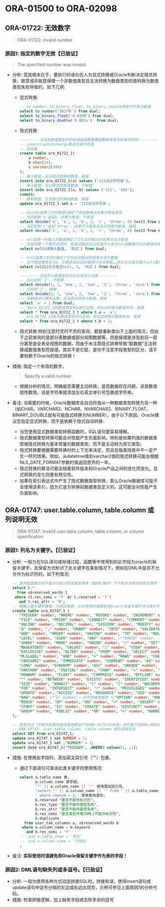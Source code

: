 # ORA-01500 to ORA-02098

## ORA-01722: 无效数字

> ORA-01722: invalid number

### 原因1: 指定的数字无效【已验证】

> The specified number was invalid.

* 分析: 究其根本在于，要执行的语句在人为显式转换或Oracle判断决定隐式转换，故意或非故意得使一个非数值类型且无法转换为数值类型的值转换为数值类型失败导致的。如下几例: 
	- 显式转换: 

		```sql
		-- to_number、to_binary_float、to_binary_double转换字符串为数值
		select to_number('2017年') from dual;
		select to_binary_float('8.935M') from dual;
		select to_binary_double('0.001s')  from dual;
		```

	- 隐式转换: 

		```sql
		---------涉及到数值类型列的赋值或函数需要函数数值类型结果的转换---------
		-- insert/update/merge等语句操作列值
		-- 测试表
		create table ora_01722_1(
		    a number,
		    b char(24),
		    c varchar2(300)
		);
		-- 插入赋值，无法隐式转换成数值，报错
		insert into ora_01722_1(a) values ('111测试字符串');
		-- 插入赋值，可以隐式转换成数值，不报错
		insert into ora_01722_1(a, b) values ('111', 'bbb');
		commit;
		-- 更新赋值，无法隐式转换成数值，报错
		update ora_01722_1 set a = '222测试字符串';

		-- decode由第三列的数值1确定了改函数输出结果为数值类型
		-- 当匹配到'a'返回1，结果为数值，不报错
		select decode('a', 'a', 1, 'b', 2, 'c', 'three', 0) test1 from dual;
		-- 当匹配到'c'返回'three'，结果不为数值且无法转换为数值，报错
		select decode('c', 'a', 1, 'b', 2, 'c', 'three', 0) test2 from dual;

		-- nvl由第一列输入的数值确定了它在此时输出的结果也会为数值
		-- 当发现第一个值不为空时，就尝试输出后边的值作为本次nvl函数操作后的数值结果，发现无法转换为数值，报错
		select nvl(&请输入数值, '测试') from dual;

		-- nvl2由第二列的2确定了它在此时输出的结果也会为数值
		-- 当不管结果是否为2，它都会讲后边的值进行测试转换……所以无论是否输入null都报错
		select nvl2(&无论是否null, 2, '测试') from dual;

		---------涉及到与数值类型的比较或其它运算---------
		-- 未比较到'三'，不报错
		select decode(1, 1, 'one', 2, 'two', '三', 'three', 'zero') from dual;
		-- 比较到'三'，报错 
		select decode(3, 1, 'one', 2, 'two', '三', 'three', 'zero') from dual;
		-- 与数值进行算术运算，无法隐式转换为数值，报错
		select 'a' + 2 from dual;
		-- 与ora_01722_1的数值类型列a进行比较，将右边转换为数值失败，报错
		select * from ora_01722_1 t where t.a = 'a';
		-- ora_01722_1列b与数值类型进行比较，将左边转换为数值失败，报错
		select * from ora_01722_1 t where t.b = 2;
		```

	- 隐式转换:特别注意时灵时不灵的查询，都是重新类似于上面的情况，但由于之前查询的是部分表数据或部分视图数据等，但是报错是涉及到另一部分甚至是全表全视图的数据，而由于未注意隐式转换导致“脏数据”无法转换成数值类型而报错。其实不是它脏，是你不注意字段类型的区分，请不要依赖于Oracle的隐式转换！

* 措施: 指定一个有效的数字。

	> Specify a valid number.

	- 根据分析的情况，明确是否需要主动转换，是否数据存在问题，该是数值就传数值，该是字符串就添加左右英文单引号包裹成字符串。

* 备注: 当需要的时候，Oracle数据库会自动将值从一种数据类型转换为另一种（如CHAR、VARCHAR2、NCHAR、NVARCHAR2、BINARY_FLOAT、BINARY_DOUBLE就有可能隐式转换为NUMBER）。由于以下原因，Oracle建议您指定显式转换，而不是依赖于隐式自动转换: 
	- 当您使用显式数据类型转换函数时，SQL语句更容易理解。
	- 隐式数据类型转换可能会对性能产生负面影响，特别是如果列值的数据类型被隐式转换为基本常量的数据类型，而不是主动转为其它类型。
	- 隐式转换要根据需要转换时的上下文来决定，而且在每类场景中不一定产生一样的效果。例如，从datetime值到varchar2值的隐式转换可能会根据NLS_DATE_FORMAT参数的值返回意外的一年。
	- 隐式转换的算法可能会随着软件版本和Oracle产品之间的变化而变化。显式转换的变化则更有预见性。
	- 如果在索引表达式中产生了隐式数据类型转换，那么Oracle数据库可能不会使用该索引，因为它是为转换前数据类型定义的。这可能会对性能产生负面影响。

## ORA-01747: user.table.column, table.column 或列说明无效

> ORA-01747: invalid user.table.column, table.column, or column specification

### 原因1: 列名为关键字。【已验证】

* 分析: 一般为在SQL语句或存储过程、函数等中使用到的此字段为oracle的保留关键字，且保留方式标识了此关键字在某些情况下，例如在DML中是否不允许作为标识符的。如下列情况:

	```sql
	-- 查询能做属性但不能作为标识符或某些场景（如DML操作）下不能作为标识符的关键字
	select t.*
	  from v$reserved_words t
	 where (t.res_semi = 'Y' or t.reserved = 'Y')
	   and t.res_attr = 'N';
	-- 根据上面关键字建表，为测试需要，实际使用时请避免将Oracle保留关键字作为表的字段！
	create table ora_01747_1 (
	   "TRIGGER" number, "WHERE" number, "REVOKE" number, "INCREMENT" number, "THEN" number, 
	   "FILE" number, "PRIOR" number, "CONNECT" number, "COMMENT" number, "SYSDATE" number, 
	   "ONLINE" number, "DECIMAL" number, "SESSION" number, "MODIFY" number, "IN" number, 
	   "@" number, "," number, "GRANT" number, "INTO" number, "VALIDATE" number, "." number, 
	   "ADD" number, "ORDER" number, "HAVING" number, "TO" number, "NULL" number, "RENAME" number, 
	   "LEVEL" number, "USER" number, "ANY" number, /*"ROWID" number, --不可作建表属性*/ 
	   "SHARE" number, "MODE" number, "UNION" number, "/" number, "SET" number, "INDEX" number, 
	   "MAXEXTENTS" number, "VALUES" number, "|" number, "VIEW" number, "[" number, "WITH" number, 
	   "EXCLUSIVE" number, "ALTER" number, "FROM" number, "SELECT" number, "BY" number, "-" number, 
	   "MLSLABEL" number, "AND" number, "+" number, "ROWS" number, "CHECK" number, ":" number, 
	   "VARCHAR2" number, "IMMEDIATE" number, "CURRENT" number, "AS" number, "*" number, "TABLE" number, 
	   "LONG" number, "SYNONYM" number, "ASC" number, "UNIQUE" number, "LIKE" number, "DESC" number, 
	   "VARCHAR" number, "INITIAL" number, "CHAR" number, "=" number, "DROP" number, "AUDIT" number, 
	   "ROWNUM" number, "FLOAT" number, "COMPRESS" number, "OFFLINE" number, "NOT" number, "DELETE" number, 
	   "^" number, "BETWEEN" number, "EXISTS" number, "IDENTIFIED" number, "WHENEVER" number, "INTEGER" number, 
	   "SIZE" number, "NOWAIT" number, ")" number, "]" number, "NOCOMPRESS" number, "COLUMN" number, "ELSE" number, 
	   "FOR" number, "INTERSECT" number, "!" number, "PRIVILEGES" number, "SUCCESSFUL" number, "PCTFREE" number, 
	   "UPDATE" number, "ACCESS" number, "RESOURCE" number, "UID" number, "DATE" number, "NOAUDIT" number, 
	   "RAW" number, /*"&" number,--不可作建表属性 */"OPTION" number, "ROW" number, "SMALLINT" number, 
	   "MINUS" number, "OF" number, "ON" number, ">" number, "INSERT" number, "DEFAULT" number, "ALL" number, 
	   "START" number, "IS" number, "CREATE" number, "DISTINCT" number, "LOCK" number, "CLUSTER" number, 
	   "GROUP" number, "PUBLIC" number, "OR" number, "<" number, "NUMBER" number, "(" number/* ,"" number --不可作建表属性*/
	);

	-- 异常测试（不是所有属性错误使用都会产生ORA-01747的异常，还可能产生ORA-00936、ORA-01788、ORA-01745等异常）
	-- ORA-01747: user.table.column, table.column 或列说明无效
	select SET from ora_01747_1;
	update ora_01747_1 set NUMBER = 1;
	update ora_01747_1 set ,"NUMBER" = 1;
	insert into ora_01747_1("TRIGGER", ,WHERE) values(1, ,1);
	```

* 措施: 在使用此字段时，添加英文双引号（""）包裹。
	- 通过下面语句可查询此类关键字的使用情况: 

		```sql
		select a.table_name 表,
			   a.column_name 原字段,
			   '"' || a.column_name || '"' 使用需加双引号,
			   'select "' || a.column_name || '" from ' || a.table_name ||
			   ' where rownum = 1;' 简单查询语句,
			   b.reserved "是否不能作标识符",
			   b.res_type "是否不能作类型名称",
			   b.res_attr "是否不能作属性名称",
			   b.res_semi "是否某些环境(DML)不能作标识符",
			   b.duplicate
		  from user_tab_columns a, v$reserved_words b
		 where a.column_name = b.keyword
		   and b.res_semi = 'Y'
		--  and a.table_name = '表名'
		--  and a.column_name = '字段名'
		;
		```

* 备注: **实际使用时请避免将Oracle保留关键字作为表的字段！**

### 原因2: DML语句缺失列或多逗号。【已验证】

* 分析: 一般为使用各种方式动态拼接SQL时，拼接有误，使得insert语句或update语句中逗号分隔的左边或右边出现空，示例可参见上面原因1的分析代码。
* 措施: 检查拼接逻辑，加上缺失字段或去除多余的逗号
